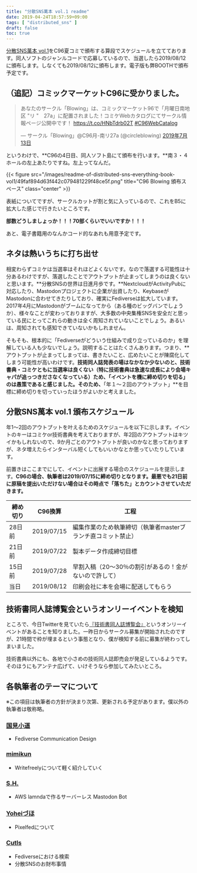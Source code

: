 ```yaml
---
title: "分散SNS萬本 vol.1 readme"
date: 2019-04-24T18:57:59+09:00
tags: [ "distributed_sns" ]
draft: false
toc: true
---
```


[分散SNS萬本 vol.1](https://connpass.com/event/115011/)をC96夏コミで頒布する算段でスケジュールを立てております。同人ソフトのジャンルコードで応募しているので、当選したら2019/08/12に頒布します。しなくても2019/08/12に頒布します。電子版も弊BOOTHで頒布予定です。

## （追記）コミックマーケットC96に受かりました。

<blockquote class="twitter-tweet" data-cards="hidden" data-lang="ja"><p lang="ja" dir="ltr">あなたのサークル「Blowing」は、コミックマーケット96で「月曜日南地区 &quot;リ &quot;　27a」に配置されました！コミケWebカタログにてサークル情報ページ公開中です！ <a href="https://t.co/HNbTdrb02T">https://t.co/HNbTdrb02T</a> <a href="https://twitter.com/hashtag/C96WebCatalog?src=hash&amp;ref_src=twsrc%5Etfw">#C96WebCatalog</a></p>&mdash; サークル「Blowing」@C96月-南リ27a (@circleblowing) <a href="https://twitter.com/circleblowing/status/1149850385030373377?ref_src=twsrc%5Etfw">2019年7月13日</a></blockquote>
<script async src="https://platform.twitter.com/widgets.js" charset="utf-8"></script>
というわけで、**C96の4日目、同人ソフト島にて頒布を行います。**南３・４ホールの左上あたりですね。左上ってなんだ。

{{< figure src="/images/readme-of-distributed-sns-everything-book-vol1/49faf894d63f442c079481229f48ce5f.png" title="C96 Blowing 頒布スペース" class="center" >}}

表紙についてですが、サークルカットが割と気に入っているので、これをB5に拡大した感じで行きたいところです。

**部数どうしましょっか！！！70部くらいでいいですか！！！**

あと、電子書籍用のなんかコード的なあれも用意予定です。

## ネタは熱いうちに打ち出せ

相変わらずコミケは当選率はそれほどよくないです。なので落選する可能性は十分あるわけですが、落選したことでアウトプットが止まってしまうのは良くないと思います。**分散SNSの世界は日進月歩です。**NextcloudがActivityPubに対応したり、Mastodonプロジェクトに企業が出資したり、KeybaseがMastodonに合わせてきたりしており、確実にFediverseは拡大しています。2017年4月にMastodonがブームになってから（ある種のビッグバンでしょうか）、様々なことが変わっておりますが、大多数の中央集権SNSを安全だと思っている民にとってこれらの動きは全く周知されていないことでしょう。あるいは、周知されても感知できていないかもしれません。

そもそも、根本的に「Fediverseがどういう仕組みで成り立っているのか」を理解している人も少ないでしょう。説明することはたくさんあります。つまり、**アウトプットが止まってしまっては、書きたいこと、広めたいことが陳腐化してしまう可能性が高いわけです。**技術同人誌発表の場はなかなか少ないのと、技術書典・コミケともに当選率は良くない（特に技術書典は急速な成長により会場キャパが追っつきださなくなっている）ため、「イベントを機に締め切りを切る」のは愚策であると感じました。そのため、**「年１～２回のアウトプット」**を目標に締め切りを切っていったほうがよいかと考えました。

## 分散SNS萬本 vol.1 頒布スケジュール

年1～2回のアウトプットを叶えるためのスケジュールを以下に示します。イベントのキーはコミケor技術書典を考えておりますが、年2回のアウトプットはキツイかもしれないので、9か月ごとのアウトプットが良いのかなと思っておりますが、ネタ増えたらインターバル短くしてもいいかなとか思っていたりしています。

前置きはここまでにして、イベントに出展する場合のスケジュールを提示します。**C96の場合、執筆者は2019/07/15に締め切りとなります。最悪でも21日前に原稿を提出いただけない場合はその時点で「落ちた」とカウントさせていただきます。**

| 締め切り | C96換算    | 工程                                                         |
| -------- | ---------- | ------------------------------------------------------------ |
| 28日前   | 2019/07/15 | 編集作業のため執筆締切（執筆者masterブランチ直コミット禁止） |
| 21日前   | 2019/07/22 | 製本データ作成締切目標                                       |
| 15日前   | 2019/07/28 | 早割入稿（20～30％の割引があるの！金がないので許して）       |
| 当日     | 2019/08/12 | 印刷会社に本を会場に配送してもらう                           |

## 技術書同人誌博覧会というオンリーイベントを検知

ところで、今日Twitterを見ていたら[『技術書同人誌博覧会』](https://gishohaku.dev/)というオンリーイベントがあることを知りました。一昨日からサークル募集が開始されたのですが、21時間で枠が埋まるという事態となり、僕が検知する前に募集が終わってしまいました。

技術書典以外にも、各地で小さめの技術同人誌即売会が発足しているようです。そのほうにもアンテナ広げて、いけそうなら参加してみたいところ。

## 各執筆者のテーマについて

※この項目は執筆者の方針が決まり次第、更新される予定があります。僕以外の執筆者は敬称略。

### [**国見小道**](https://pl.komittee.net/kunimi53chi)

- Fediverse Communication Design

### [**mimikun**](https://mstdn.mimikun.jp/@mimikun)

- Writefreelyについて軽く紹介していく

### [**S.H.**](https://gamelinks007.net/@S_H_)

- AWS lamndaで作るサーバーレス Mastodon Bot

### [**Yoheiづほ**](https://mstdn.y-zu.org/@Yohei_Zuho)

- Pixelfedについて

### [**Cutls**](https://cutls.com/@Cutls)

- Fediverseにおける検索
- 分散SNSのお財布事情